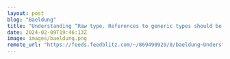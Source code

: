 ```yaml
---
layout: post
blog: "Baeldung"
title: "Understanding “Raw type. References to generic types should be parameterized” Error"
date: 2024-02-09T19:46:13Z
image: images/baeldung.png
remote_url: "https://feeds.feedblitz.com/~/869490929/0/baeldung~Understanding-Raw-type-References-to-generic-types-should-be-parameterized-Error"
---
```

